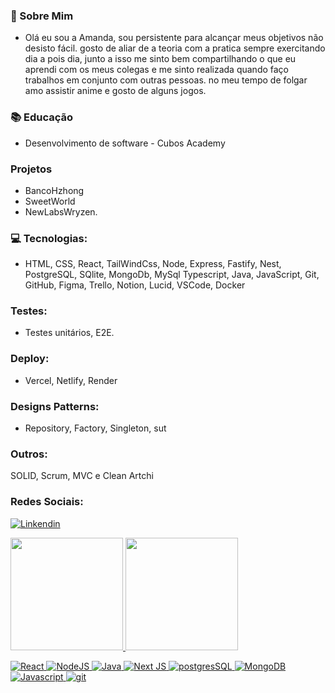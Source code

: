 ### 👋 Sobre Mim  
- Olá eu sou a Amanda, sou persistente para alcançar meus objetivos não desisto fácil.
gosto de aliar de a teoria com a pratica sempre exercitando dia a pois dia, junto a isso me sinto bem compartilhando o que eu aprendi com os meus colegas e me sinto realizada quando faço trabalhos em conjunto com outras pessoas.
no meu tempo de folgar amo assistir anime e gosto de alguns jogos.

### 📚 Educação
- Desenvolvimento de software - Cubos Academy

### Projetos
- BancoHzhong
- SweetWorld
- NewLabsWryzen. 

### 💻 Tecnologias:
- HTML, CSS, React, TailWindCss, 
Node, Express, Fastify, Nest,
PostgreSQL, SQlite, MongoDb, MySql
Typescript, Java, JavaScript,
Git, GitHub,
Figma, Trello, Notion, Lucid,
VSCode, 
Docker

### Testes: 
- Testes unitários, E2E.

### Deploy: 
- Vercel, Netlify, Render

### Designs Patterns: 
- Repository, Factory, Singleton, sut

### Outros: 
SOLID, Scrum, MVC e Clean Artchi

### Redes Sociais:

[![Linkendin](https://img.shields.io/badge/LinkedIn-0077B5?style=for-the-badge&logo=linkedin&logoColor=white)](https://www.linkedin.com/in/amanda-rodrigues%F0%9F%8F%B3%EF%B8%8F%E2%80%8D%E2%9A%A7%EF%B8%8F-a92271166/)

<div>
<a href="https://github.com/Amandalfs">
<img height="180em" src="https://github-readme-stats.vercel.app/api/top-langs/?username=amandalfs&layout=compact&langs_count=7&theme=synthwave"/>
<img height="180em" src="https://github-readme-stats.vercel.app/api?username=amandalfs&show_icons=true&theme=midnight-purple&include_all_commits=true&count_private=true"/>
</div>
  
![React](https://img.shields.io/badge/react-%2320232a.svg?style=for-the-badge&logo=react&logoColor=%2361DAFB)
![NodeJS](https://img.shields.io/badge/node.js-6DA55F?style=for-the-badge&logo=node.js&logoColor=white)
![Java](https://img.shields.io/badge/java-%23ED8B00.svg?style=for-the-badge&logo=openjdk&logoColor=white)
![Next JS](https://img.shields.io/badge/Next-black?style=for-the-badge&logo=next.js&logoColor=white)
![postgresSQL](https://img.shields.io/badge/PostgreSQL-red?style=for-the-badge&logo=postgresql&logoColor=white)
![MongoDB](https://img.shields.io/badge/MongoDB-D8BFD8?style=for-the-badge&logo=mongodb&logoColor)
![Javascript](https://img.shields.io/badge/javascript-black?style=for-the-badge&logo=javascript&logoColor)
![git](https://img.shields.io/badge/git-purple?style=for-the-badge&logo=git&logoColor=white)


<!---
Amandalfs/Amandalfs is a ✨ special ✨ repository because its `README.md` (this file) appears on your GitHub profile.
You can click the Preview link to take a look at your changes.
--->
